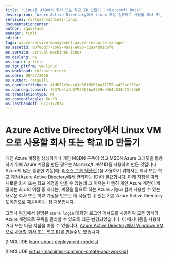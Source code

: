 ```yaml
---
title: "Linux용 AAD에서 회사 또는 학교 ID 만들기 | Microsoft Docs"
description: "Azure Active Directory에서 Linux 가상 컴퓨터로 사용할 회사 또는 학교 ID를 만드는 방법을 알아봅니다."
services: virtual-machines-linux
documentationcenter: 
author: squillace
manager: timlt
editor: 
tags: azure-service-management,azure-resource-manager
ms.assetid: b0f86d77-c669-4aa1-a095-c2aa4d9105fe
ms.service: virtual-machines-linux
ms.devlang: na
ms.topic: article
ms.tgt_pltfrm: vm-linux
ms.workload: infrastructure
ms.date: 08/23/2016
ms.author: rasquill
ms.openlocfilehash: 4fdb72e3eec41d66f8561baf1755aa425ac278af
ms.sourcegitcommit: f537befafb079256fba0529ee554c034d73f36b0
ms.translationtype: MT
ms.contentlocale: ko-KR
ms.lasthandoff: 07/11/2017
---
```

# <a name="creating-a-work-or-school-identity-in-azure-active-directory-to-use-with-linux-vms"></a>Azure Active Directory에서 Linux VM으로 사용할 회사 또는 학교 ID 만들기
개인 Azure 계정을 생성하거나 개인 MSDN 구독이 있고 MSDN Azure 크레딧을 활용하기 위해 Azure 계정을 만든 경우는 *Microsoft 계정* ID를 사용하여 만든 것입니다. Azure의 많은 훌륭한 기능(예: [리소스 그룹 템플릿](../../azure-resource-manager/resource-group-overview.md) )을 사용하기 위해서는 회사 또는 학교 계정(Azure Active Directory에서 관리하는 ID)이 필요합니다. 아래 지침을 따라 새로운 회사 또는 학교 계정을 만들 수 있는데 그 이유는 다행히 개인 Azure 계정이 제공하는 최고의 이점 중 하나는, 계정을 필요로 하는 Azure 기능과 함께 사용할 수 있는 새로운 회사 또는 학교 계정을 만드는 데 사용할 수 있는 기본 Azure Active Directory 도메인으로 제공된다는 점 때문입니다.

그러나 [여기](../../xplat-cli-connect.md)에서 설명된 `azure login` 대화형 로그인 메서드를 사용하여 모든 형식의 Azure 계정으로 구독을 관리할 수 있도록 최근 변경되었습니다. 이 메커니즘을 사용하거나 또는 다음 지침을 따를 수 있습니다. [Azure Active Directory에서 Windows VM으로 사용할 회사 또는 학교 ID를 만들](../windows/create-aad-work-id.md?toc=%2fazure%2fvirtual-machines%2fwindows%2ftoc.json)수도 있습니다.

[!INCLUDE [learn-about-deployment-models](../../../includes/learn-about-deployment-models-both-include.md)]

[!INCLUDE [virtual-machines-common-create-aad-work-id](../../../includes/virtual-machines-common-create-aad-work-id.md)]

